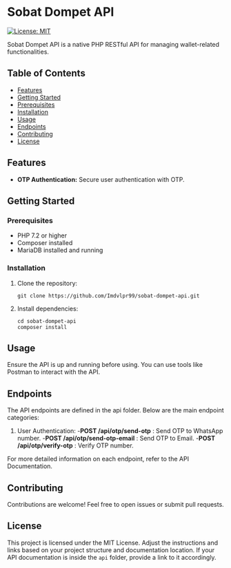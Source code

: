 # Sobat Dompet API
[![License: MIT](https://img.shields.io/badge/License-MIT-yellow.svg)](https://opensource.org/licenses/MIT)

Sobat Dompet API is a native PHP RESTful API for managing wallet-related functionalities.

## Table of Contents

- [Features](#features)
- [Getting Started](#getting-started)
- [Prerequisites](#prerequisites)
- [Installation](#installation)
- [Usage](#usage)
- [Endpoints](#endpoints)
- [Contributing](#contributing)
- [License](#license)

## Features

- **OTP Authentication:** Secure user authentication with OTP.

## Getting Started

### Prerequisites

- PHP 7.2 or higher
- Composer installed
- MariaDB installed and running

### Installation

1. Clone the repository:

   ```
   git clone https://github.com/Imdvlpr99/sobat-dompet-api.git

2. Install dependencies:

    ```
    cd sobat-dompet-api
    composer install

## Usage

Ensure the API is up and running before using. You can use tools like Postman to interact with the API.

## Endpoints

The API endpoints are defined in the api folder. Below are the main endpoint categories:

1. User Authentication:
   -**POST /api/otp/send-otp**  : Send OTP to WhatsApp number.
   -**POST /api/otp/send-otp-email**  : Send OTP to Email.
   -**POST /api/otp/verify-otp**  : Verify OTP number.

For more detailed information on each endpoint, refer to the API Documentation.

## Contributing

Contributions are welcome! Feel free to open issues or submit pull requests.

## License

This project is licensed under the MIT License.
Adjust the instructions and links based on your project structure and documentation location. If your API documentation is inside the `api` folder, provide a link to it accordingly.
